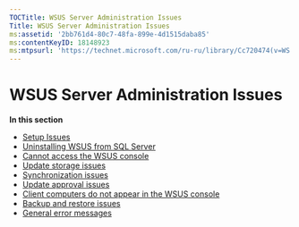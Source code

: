 ```yaml
---
TOCTitle: WSUS Server Administration Issues
Title: WSUS Server Administration Issues
ms:assetid: '2bb761d4-80c7-48fa-899e-4d1515daba85'
ms:contentKeyID: 18148923
ms:mtpsurl: 'https://technet.microsoft.com/ru-ru/library/Cc720474(v=WS.10)'
---
```


WSUS Server Administration Issues
=================================

**In this section**

-   [Setup Issues](https://technet.microsoft.com/68068aba-9b37-45e1-b871-63c8b9911733)
-   [Uninstalling WSUS from SQL Server](https://technet.microsoft.com/9e205a3f-6459-40c5-9b52-bdfed707165e)
-   [Cannot access the WSUS console](https://technet.microsoft.com/298d6204-88a0-4a11-a4b9-a4adb4b3ca3a)
-   [Update storage issues](https://technet.microsoft.com/f7c31b39-b056-4ee5-9966-cd63b2ad16d8)
-   [Synchronization issues](https://technet.microsoft.com/5b2a029a-34bf-47ba-94e3-e0e93b4f825b)
-   [Update approval issues](https://technet.microsoft.com/334c88d4-3675-430d-81ff-524ac4179bec)
-   [Client computers do not appear in the WSUS console](https://technet.microsoft.com/b39704e0-a86d-4b3d-b8b1-4081cd78273c)
-   [Backup and restore issues](https://technet.microsoft.com/330e13bb-0048-4d95-a176-fdc7a6fd93c8)
-   [General error messages](https://technet.microsoft.com/e677317d-533b-41ce-96c5-4b9ad75cbf48)
